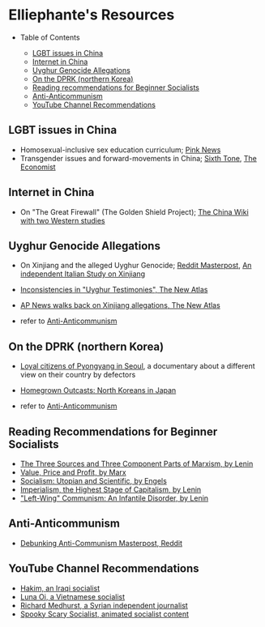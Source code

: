 # Elliephante's Resources

<!-- toc -->

- Table of Contents

  * [LGBT issues in China](#lgbt-issues-in-china)
  * [Internet in China](#internet-in-china)
  * [Uyghur Genocide Allegations](#uyghur-genocide-allegations)
  * [On the DPRK (northern Korea)](#on-the-dprk-northern-korea)
  * [Reading recommendations for Beginner Socialists](#reading-recommendations-for-beginner-socialists)
  * [Anti-Anticommunism](#anti-anticommunism)
  * [YouTube Channel Recommendations](#youtube-channel-recommendations)

<!-- tocstop -->

## LGBT issues in China

- Homosexual-inclusive sex education curriculum; [Pink News](https://www.pinknews.co.uk/2017/03/07/china-introduces-new-inclusive-sex-education-describes-sexuality-in-the-cutest-way/)
- Transgender issues and forward-movements in China; [Sixth Tone](https://www.sixthtone.com/news/1005833/in-china%2C-a-lawsuit-galvanizes-the-transgender-rights-movement), [The Economist](https://www.economist.com/china/2020/08/01/a-chinese-trans-woman-wins-a-surprising-legal-victory)

## Internet in China

- On "The Great Firewall" (The Golden Shield Project); [The China Wiki with two Western studies](https://thechinawiki.com/2020/11/20/article-intro-to-chinese-internet-governance-and-control/)

## Uyghur Genocide Allegations

- On Xinjiang and the alleged Uyghur Genocide; [Reddit Masterpost](https://www.reddit.com/r/communism/comments/lsaet8/a_masterpost_of_sources_for_debunking_xinjiang/), [An independent Italian Study on Xinjiang](http://www.cese-m.eu/cesem/2021/05/disponibile-nuovo-rapporto-sullo-xinjang-promosso-con-eurispes-e-istituto-diplomatico-internazionale/)

- [Inconsistencies in "Uyghur Testimonies", The New Atlas](https://youtu.be/3o8T0v8Rh3c)

- [AP News walks back on Xinjiang allegations, The New Atlas](https://youtu.be/78s7yP2BdF0)

- refer to [Anti-Anticommunism](#anti-anticommunism)

## On the DPRK (northern Korea)

- [Loyal citizens of Pyongyang in Seoul](https://youtu.be/BkUMZS-ZegM), a documentary about a different view on their country by defectors

- [Homegrown Outcasts: North Koreans in Japan](https://youtu.be/6YtTd31I15g)

- refer to [Anti-Anticommunism](#anti-anticommunism)

## Reading Recommendations for Beginner Socialists

- [The Three Sources and Three Component Parts of Marxism, by Lenin](https://www.marxists.org/archive/lenin/works/1913/mar/x01.htm)
- [Value, Price and Profit, by Marx](https://www.marxists.org/archive/marx/works/1865/value-price-profit/index.htm)
- [Socialism: Utopian and Scientific, by Engels](https://www.marxists.org/archive/marx/works/1880/soc-utop/index.htm)
- [Imperialism, the Highest Stage of Capitalism, by Lenin](https://www.marxists.org/archive/lenin/works/1916/imp-hsc/index.htm)
- ["Left-Wing" Communism: An Infantile Disorder, by Lenin](https://www.marxists.org/archive/lenin/works/1920/lwc/index.htm)

## Anti-Anticommunism

- [Debunking Anti-Communism Masterpost, Reddit](https://www.reddit.com/r/communism/wiki/debunk)

## YouTube Channel Recommendations

- [Hakim, an Iraqi socialist](https://www.youtube.com/c/ComradeLenin)
- [Luna Oi, a Vietnamese socialist](https://www.youtube.com/c/Lunaoi)
- [Richard Medhurst, a Syrian independent journalist](https://www.youtube.com/c/RichardMedhurst)
- [Spooky Scary Socialist, animated socialist content](https://www.youtube.com/c/SpookyScarySocialist)
